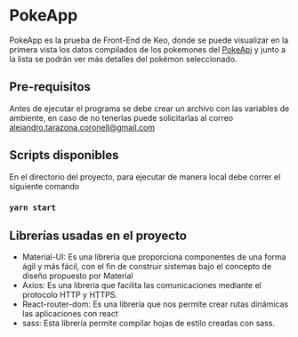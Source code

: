 # PokeApp

PokeApp es la prueba de Front-End de Keo, donde se puede visualizar en la primera vista los datos compilados de los pokemones del [PokeApi](https://pokeapi.co/) y junto a la lista se podrán ver más detalles del pokémon seleccionado.

## Pre-requisitos

Antes de ejecutar el programa se debe crear un archivo con las variables de ambiente, en caso de no tenerlas puede solicitarlas al correo alejandro.tarazona.coronell@gmail.com

## Scripts disponibles

En el directorio del proyecto, para ejecutar de manera local debe correr el siguiente comando

### `yarn start`

## Librerías usadas en el proyecto

- Material-UI: Es una librería que proporciona componentes de una forma ágil y más fácil, con el fin de construir sistemas bajo el concepto de diseño propuesto por Material
- Axios: Es una librería que facilita las comunicaciones mediante el protocolo HTTP y HTTPS.
- React-router-dom: Es una librería que nos permite crear rutas dinámicas las aplicaciones con react
- sass: Esta librería permite compilar hojas de estilo creadas con sass.
